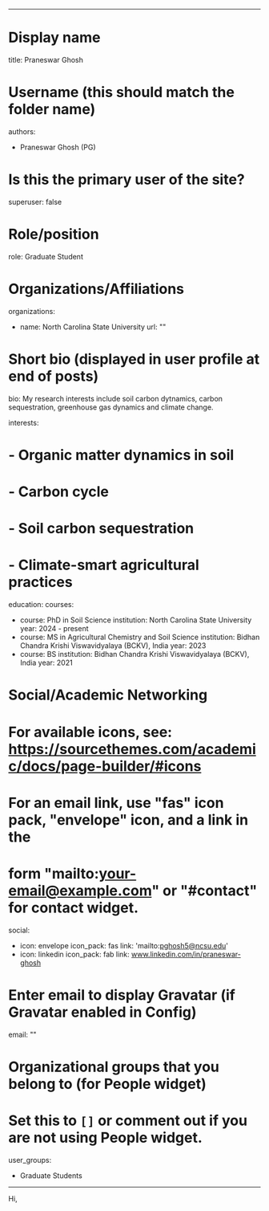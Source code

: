 
---
# Display name
title: Praneswar Ghosh

# Username (this should match the folder name)
authors:
- Praneswar Ghosh (PG)

# Is this the primary user of the site?
superuser: false

# Role/position
role: Graduate Student

# Organizations/Affiliations
organizations:
- name: North Carolina State University
  url: ""

# Short bio (displayed in user profile at end of posts)
 bio: My research interests include soil carbon dytnamics, carbon sequestration, greenhouse gas dynamics and climate change.

interests:
# - Organic matter dynamics in soil
# - Carbon cycle
# - Soil carbon sequestration
# - Climate-smart agricultural practices

education:
  courses:
   - course: PhD in Soil Science
     institution: North Carolina State University
     year: 2024 - present
  - course: MS in Agricultural Chemistry and Soil Science
    institution: Bidhan Chandra Krishi Viswavidyalaya (BCKV), India
    year: 2023
  - course: BS 
    institution: Bidhan Chandra Krishi Viswavidyalaya (BCKV), India
    year: 2021


# Social/Academic Networking
# For available icons, see: https://sourcethemes.com/academic/docs/page-builder/#icons
#   For an email link, use "fas" icon pack, "envelope" icon, and a link in the
#   form "mailto:your-email@example.com" or "#contact" for contact widget.
social:
- icon: envelope
  icon_pack: fas
  link: 'mailto:pghosh5@ncsu.edu'
- icon: linkedin
  icon_pack: fab
  link: www.linkedin.com/in/praneswar-ghosh  


# Enter email to display Gravatar (if Gravatar enabled in Config)
email: ""

# Organizational groups that you belong to (for People widget)
#   Set this to `[]` or comment out if you are not using People widget.
user_groups:
- Graduate Students  

---
Hi, 
